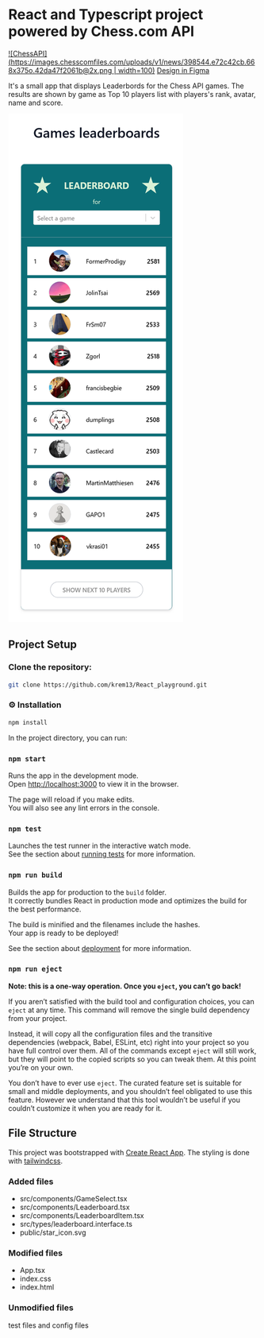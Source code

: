 # React and Typescript project powered by Chess.com API

[![ChessAPI](https://images.chesscomfiles.com/uploads/v1/news/398544.e72c42cb.668x375o.42da47f2061b@2x.png | width=100)](https://www.chess.com/news/view/published-data-api#pubapi-leaderboards)
[Design in Figma](https://www.figma.com/design/EVVFzF6BpC2s48AHQXBaUV/KD-test?node-id=0-1&p=f&t=s66TlqWkbwF4DHKn-0)

It's a small app that displays Leaderbords for the Chess API games. The results are shown by game as Top 10 players list with players's rank, avatar, name and score.

![Leaderboard component](https://github.com/krem13/React_playground/blob/main/app/public/ChessApiLeaderboards.png)

## Project Setup

### Clone the repository:

```sh
git clone https://github.com/krem13/React_playground.git
```

### ⚙️ Installation

```sh
npm install
```

In the project directory, you can run:

### `npm start`

Runs the app in the development mode.\
Open [http://localhost:3000](http://localhost:3000) to view it in the browser.

The page will reload if you make edits.\
You will also see any lint errors in the console.

### `npm test`

Launches the test runner in the interactive watch mode.\
See the section about [running tests](https://facebook.github.io/create-react-app/docs/running-tests) for more information.

### `npm run build`

Builds the app for production to the `build` folder.\
It correctly bundles React in production mode and optimizes the build for the best performance.

The build is minified and the filenames include the hashes.\
Your app is ready to be deployed!

See the section about [deployment](https://facebook.github.io/create-react-app/docs/deployment) for more information.

### `npm run eject`

**Note: this is a one-way operation. Once you `eject`, you can’t go back!**

If you aren’t satisfied with the build tool and configuration choices, you can `eject` at any time. This command will remove the single build dependency from your project.

Instead, it will copy all the configuration files and the transitive dependencies (webpack, Babel, ESLint, etc) right into your project so you have full control over them. All of the commands except `eject` will still work, but they will point to the copied scripts so you can tweak them. At this point you’re on your own.

You don’t have to ever use `eject`. The curated feature set is suitable for small and middle deployments, and you shouldn’t feel obligated to use this feature. However we understand that this tool wouldn’t be useful if you couldn’t customize it when you are ready for it.

## File Structure

This project was bootstrapped with [Create React App](https://github.com/facebook/create-react-app).
The styling is done with [tailwindcss](https://tailwindcss.com/).

### Added files

- src/components/GameSelect.tsx
- src/components/Leaderboard.tsx
- src/components/LeaderboardItem.tsx
- src/types/leaderboard.interface.ts
- public/star_icon.svg

### Modified files

- App.tsx
- index.css
- index.html

### Unmodified files

test files and config files
